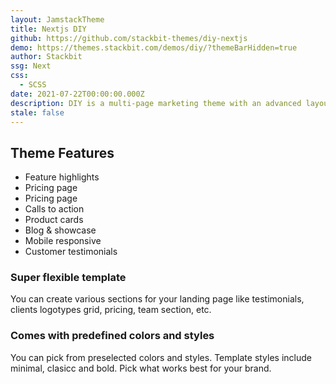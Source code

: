 ```yaml
---
layout: JamstackTheme
title: Nextjs DIY
github: https://github.com/stackbit-themes/diy-nextjs
demo: https://themes.stackbit.com/demos/diy/?themeBarHidden=true
author: Stackbit
ssg: Next
css:
  - SCSS
date: 2021-07-22T00:00:00.000Z
description: DIY is a multi-page marketing theme with an advanced layout builder.
stale: false
---
```


## Theme Features

- Feature highlights
- Pricing page
- Pricing page
- Calls to action
- Product cards
- Blog & showcase
- Mobile responsive
- Customer testimonials

### Super flexible template

You can create various sections for your landing page like testimonials, clients logotypes grid, pricing, team section, etc.

### Comes with predefined colors and styles

You can pick from preselected colors and styles. Template styles include minimal, clasicc and bold. Pick what works best for your brand.
